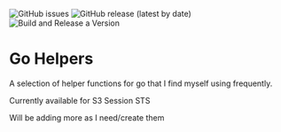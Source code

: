 ![GitHub issues](https://img.shields.io/github/issues-raw/JoshiiSinfield/go-helpers)
![GitHub release (latest by date)](https://img.shields.io/github/v/release/JoshiiSinfield/go-helpers)
![Build and Release a Version](https://github.com/JoshiiSinfield/go-helpers/workflows/Build%20and%20Release%20a%20Version/badge.svg)

# Go Helpers

A selection of helper functions for go that I find myself using frequently.

Currently available for 
S3
Session
STS

Will be adding more as I need/create them
